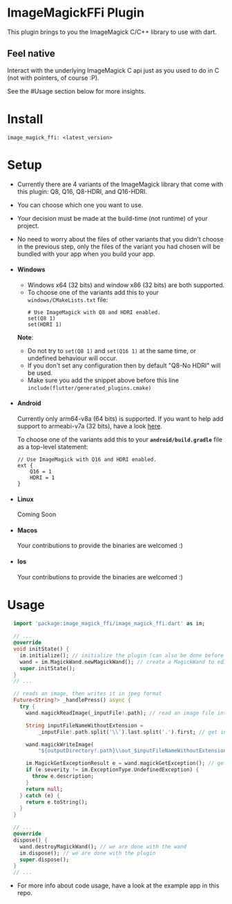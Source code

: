 # ImageMagickFFi Plugin
This plugin brings to you the ImageMagick C/C++ library to use with dart.
## Feel native
Interact with the underlying ImageMagick C api just as you used to do in C (not with pointers, of course :P).

See the #Usage section below for more insights.

# Install
`image_magick_ffi: <latest_version>`

# Setup
- Currently there are 4 variants of the ImageMagick library that come with this plugin: Q8, Q16, Q8-HDRI, and Q16-HDRI.
- You can choose which one you want to use.
- Your decision must be made at the build-time (not runtime) of your project.
- No need to worry about the files of other variants that you didn't choose in the previous step, only the files of the variant you had chosen will be bundled with your app when you build your app.
- #### Windows
  - Windows x64 (32 bits) and window x86 (32 bits) are both supported.
  - To choose one of the variants add this to your `windows/CMakeLists.txt` file:
    ```
    # Use ImageMagick with Q8 and HDRI enabled.
    set(Q8 1)
    set(HDRI 1)
    ```
  **Note**:
  - Do not try to `set(Q8 1)` and `set(Q16 1)` at the same time, or undefined behaviour will occur.
  - If you don't set any configuration then by default "Q8-No HDRI" will be used.
  - Make sure you add the snippet above before this line `include(flutter/generated_plugins.cmake)`
- #### Android
  Currently only arm64-v8a (64 bits) is supported. If you want to help add support to armeabi-v7a (32 bits), have a look [here](https://github.com/MolotovCherry/Android-ImageMagick7/discussions/95).
  
  To choose one of the variants add this to your **`android/build.gradle`** file as a top-level statement:
    ```
    // Use ImageMagick with Q16 and HDRI enabled.
    ext {
        Q16 = 1
        HDRI = 1
    }
    ```
- #### Linux
  Coming Soon
- #### Macos
  Your contributions to provide the binaries are welcomed :)
- #### Ios
  Your contributions to provide the binaries are welcomed :)

# Usage
```dart
  import 'package:image_magick_ffi/image_magick_ffi.dart' as im;
  
  // ...
  @override
  void initState() {
    im.initialize(); // initialize the plugin (can also be done before `runApp`)
    wand = im.MagickWand.newMagickWand(); // create a MagickWand to edit images
    super.initState();
  }
  // ...

  // reads an image, then writes it in jpeg format
  Future<String?> _handlePress() async {
    try {
      wand.magickReadImage(_inputFile!.path); // read an image file into the wand

      String inputFileNameWithoutExtension =
          _inputFile!.path.split('\\').last.split('.').first; // get input image name without extension

      wand.magickWriteImage(
          "${outputDirectory!.path}\\out_$inputFileNameWithoutExtension.jpeg"); // write image in jpeg format, automatically detects the format from the file extension

      im.MagickGetExceptionResult e = wand.magickGetException(); // get error, if any
      if (e.severity != im.ExceptionType.UndefinedException) {
        throw e.description;
      }
      return null;
    } catch (e) {
      return e.toString();
    }
  }

  // ...
  @override
  dispose() {
    wand.destroyMagickWand(); // we are done with the wand
    im.dispose(); // we are done with the plugin
    super.dispose();
  }
  // ...
```
- For more info about code usage, have a look at the example app in this repo.